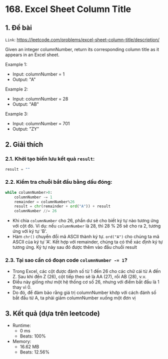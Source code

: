 # 168. Excel Sheet Column Title
## 1. Đề bài
`Link`: https://leetcode.com/problems/excel-sheet-column-title/description/

Given an integer columnNumber, return its corresponding column title as it appears in an Excel sheet.

Example 1:
- Input: columnNumber = 1
- Output: "A"

Example 2:
- Input: columnNumber = 28
- Output: "AB"

Example 3:
- Input: columnNumber = 701
- Output: "ZY"
## 2. Giải thích 
### 2.1. Khởi tạo biến lưu kết quả `result`:
```python
result = ""
``` 
### 2.2. Kiểm tra chuỗi bắt đầu bằng dấu đóng: 
```python
while columnNumber>0:
    columnNumber -= 1
    remainder = columnNumber%26
    result = chr(remainder + ord("A")) + result
    columnNumber //= 26
```
- Khi chia `columnNumber` cho 26, phần dư sẽ cho biết ký tự nào tương ứng với cột đó. Ví dụ: nếu `columnNumber` là 28, thì 28 % 26 sẽ cho ra 2, tương ứng với ký tự 'B'.
- Hàm `chr()` chuyển đổi mã ASCII thành ký tự. `ord("A")` cho chúng ta mã ASCII của ký tự 'A'. Kết hợp với remainder, chúng ta có thể xác định ký tự tương ứng. Ký tự này sau đó được thêm vào đầu chuỗi result
### 2.3. Tại sao cần có đoạn code `columnNumber -= 1`? 
- Trong Excel, các cột được đánh số từ 1 đến 26 cho các chữ cái từ A đến Z. Sau khi đến Z (26), cột tiếp theo sẽ là AA (27), rồi AB (28), v.v.
- Điều này giống như một hệ thống cơ số 26, nhưng với điểm bắt đầu là 1 thay vì 0.
- Do đó, để đảm bảo rằng giá trị columnNumber khớp với cách đánh số bắt đầu từ A, ta phải giảm columnNumber xuống một đơn vị
## 3. Kết quả (dựa trên leetcode)
- Runtime:
    + 0 ms
    + Beats: 100%
- Memory:
    + 16.62 MB
    + Beats: 12.56%